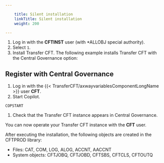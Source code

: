 ```yaml
---

    title: Silent installation
    linkTitle: Silent installation
    weight: 200

---
```

1.  Log in with the **CFTINST** user (with \*ALLOBJ special authority).
1. Select <span class="code">`1`</span>.
1. Install Transfer CFT. The following example installs Transfer CFT with the Central Governance option:

## Register with Central Governance

1. Log in with the {{< TransferCFT/axwayvariablesComponentLongName >}} user **CFT**.
1. Start Copilot.

```
COPSTART
```

1. Check that the Transfer CFT instance appears in Central Governance.

You can now operate your Transfer CFT instance with the **CFT** user.

After executing the installation, the following objects are created in the CFTPROD library:

- Files: CAT, COM, LOG, ALOG, ACCNT, AACCNT
- System objects: CFTJOBQ, CFTJOBD, CFTSBS, CFTCLS, CFTOUTQ
